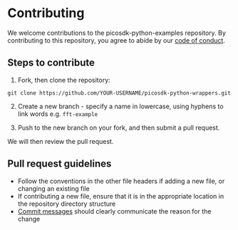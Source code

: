 # Contributing

We welcome contributions to the picosdk-python-examples repository. By contributing to this repository, you agree to abide by our [code of conduct](CODE_OF_CONDUCT.md).

## Steps to contribute

1. Fork, then clone the repository:

```
git clone https://github.com/YOUR-USERNAME/picosdk-python-wrappers.git
```

2. Create a new branch - specify a name in lowercase, using hyphens to link words e.g. `fft-example`

3. Push to the new branch on your fork, and then submit a pull request.

We will then review the pull request.

## Pull request guidelines

* Follow the conventions in the other file headers if adding a new file, or changing an existing file
* If contributing a new file, ensure that it is in the appropriate location in the repository directory structure
* [Commit messages](https://chris.beams.io/posts/git-commit/#seven-rules) should clearly communicate the reason for the change